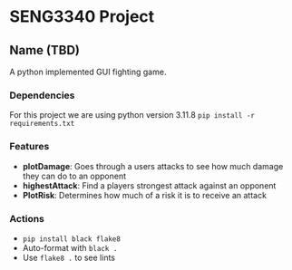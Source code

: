 # SENG3340 Project

## Name (TBD)

A python implemented GUI fighting game.

### Dependencies
For this project we are using python version 3.11.8
`pip install -r requirements.txt`

### Features
- **plotDamage**: Goes through a users attacks to see how much damage they can do to an opponent
- **highestAttack**: Find a players strongest attack against an opponent
- **PlotRisk**: Determines how much of a risk it is to receive an attack

### Actions
- `pip install black flake8`
- Auto-format with `black .`
- Use `flake8 .` to see lints
